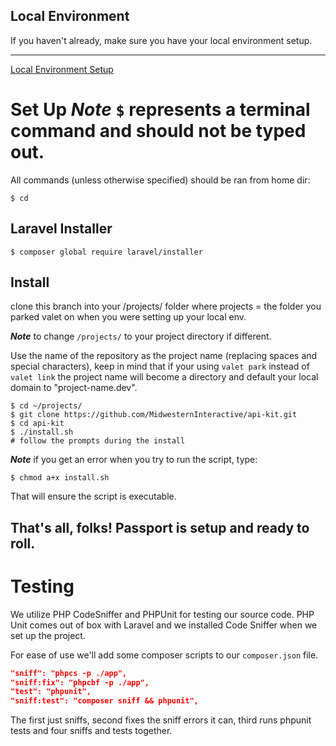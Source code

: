 ## Local Environment
If you haven't already, make sure you have your local environment setup.

---

[Local Environment Setup](https://github.com/MidwesternInteractive/local-environment)


# Set Up __*Note*__ `$` represents a terminal command and should not be typed out.

All commands (unless otherwise specified) should be ran from home dir:
```shell
$ cd
```

## Laravel Installer
```shell
$ composer global require laravel/installer
```

## Install
clone this branch into your /projects/ folder where projects = the folder you parked valet on when you were setting up
your local env.

__*Note*__ to change `/projects/` to your project directory if different.

Use the name of the repository as the project name (replacing spaces and special characters), keep in mind that if your using `valet park` instead of `valet link` the project name will become a directory and default your local domain to "project-name.dev".

```shell
$ cd ~/projects/
$ git clone https://github.com/MidwesternInteractive/api-kit.git
$ cd api-kit
$ ./install.sh
# follow the prompts during the install
```
__*Note*__ if you get an error when you try to run the script, type:
```shell
$ chmod a+x install.sh
```
That will ensure the script is executable.

## That's all, folks! Passport is setup and ready to roll.

# Testing
We utilize PHP CodeSniffer and PHPUnit for testing our source code. PHP Unit comes out of box with Laravel and we installed Code Sniffer when we set up the project.

For ease of use we'll add some composer scripts to our `composer.json` file.
```json
"sniff": "phpcs -p ./app",
"sniff:fix": "phpcbf -p ./app",
"test": "phpunit",
"sniff:test": "composer sniff && phpunit",
```
The first just sniffs, second fixes the sniff errors it can, third runs phpunit tests and four sniffs and tests together.
